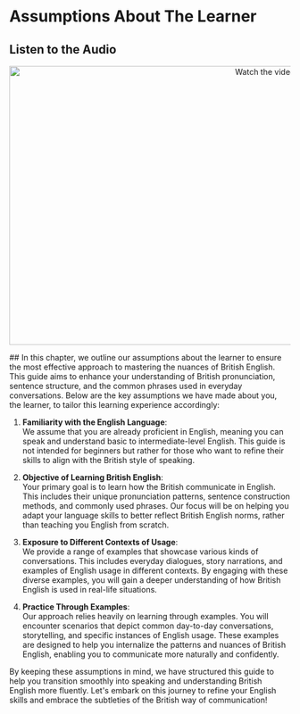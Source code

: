 # Assumptions About The Learner
## Listen to the Audio 
 <p align="center">
  <a href="https://www.youtube.com/watch?v=8ro3GodzjvQ" target="_blank">
    <img src="https://img.youtube.com/vi/8ro3GodzjvQ/hqdefault.jpg" alt="Watch the video" width="900" height="500">
  </a>
</p>
##
In this chapter, we outline our assumptions about the learner to ensure the most effective approach to mastering the nuances of British English. This guide aims to enhance your understanding of British pronunciation, sentence structure, and the common phrases used in everyday conversations. Below are the key assumptions we have made about you, the learner, to tailor this learning experience accordingly:

1. **Familiarity with the English Language**:  
   We assume that you are already proficient in English, meaning you can speak and understand basic to intermediate-level English. This guide is not intended for beginners but rather for those who want to refine their skills to align with the British style of speaking.

2. **Objective of Learning British English**:  
   Your primary goal is to learn how the British communicate in English. This includes their unique pronunciation patterns, sentence construction methods, and commonly used phrases. Our focus will be on helping you adapt your language skills to better reflect British English norms, rather than teaching you English from scratch.

3. **Exposure to Different Contexts of Usage**:  
   We provide a range of examples that showcase various kinds of conversations. This includes everyday dialogues, story narrations, and examples of English usage in different contexts. By engaging with these diverse examples, you will gain a deeper understanding of how British English is used in real-life situations.

4. **Practice Through Examples**:  
   Our approach relies heavily on learning through examples. You will encounter scenarios that depict common day-to-day conversations, storytelling, and specific instances of English usage. These examples are designed to help you internalize the patterns and nuances of British English, enabling you to communicate more naturally and confidently.

By keeping these assumptions in mind, we have structured this guide to help you transition smoothly into speaking and understanding British English more fluently. Let's embark on this journey to refine your English skills and embrace the subtleties of the British way of communication!
